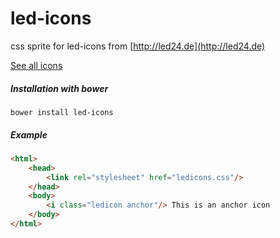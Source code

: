 # led-icons
css sprite for led-icons from [http://led24.de](http://led24.de)


[See all icons](http://yannickbochatay.github.io/led-icons)



##### Installation with bower

```shell
bower install led-icons
```

##### Example

```html
<html>
    <head>
        <link rel="stylesheet" href="ledicons.css"/>
    </head>
    <body>
        <i class="ledicon anchor"/> This is an anchor icon
    </body>
</html>
```
